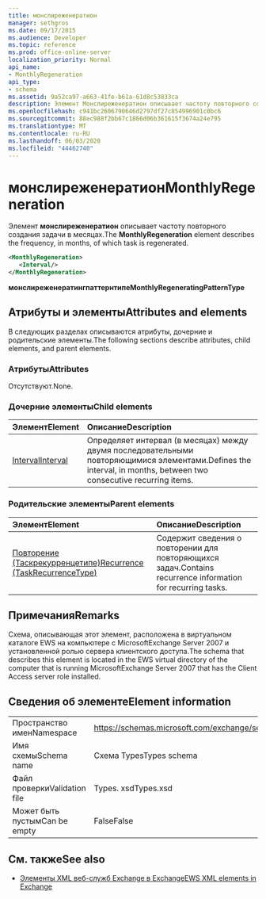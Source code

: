 ```yaml
---
title: монслиреженератион
manager: sethgros
ms.date: 09/17/2015
ms.audience: Developer
ms.topic: reference
ms.prod: office-online-server
localization_priority: Normal
api_name:
- MonthlyRegeneration
api_type:
- schema
ms.assetid: 9a52ca97-a663-41fe-b61a-61d8c53833ca
description: Элемент Монслиреженератион описывает частоту повторного создания задачи в месяцах.
ms.openlocfilehash: c941bc2606790646d2797df27c854996901c0bc6
ms.sourcegitcommit: 88ec988f2bb67c1866d06b361615f3674a24e795
ms.translationtype: MT
ms.contentlocale: ru-RU
ms.lasthandoff: 06/03/2020
ms.locfileid: "44462740"
---
```

# <a name="monthlyregeneration"></a><span data-ttu-id="f50a3-103">монслиреженератион</span><span class="sxs-lookup"><span data-stu-id="f50a3-103">MonthlyRegeneration</span></span>

<span data-ttu-id="f50a3-104">Элемент **монслиреженератион** описывает частоту повторного создания задачи в месяцах.</span><span class="sxs-lookup"><span data-stu-id="f50a3-104">The **MonthlyRegeneration** element describes the frequency, in months, of which task is regenerated.</span></span> 
  
```xml
<MonthlyRegeneration>
   <Interval/>
</MonthlyRegeneration>
```

 <span data-ttu-id="f50a3-105">**монслиреженератингпаттернтипе**</span><span class="sxs-lookup"><span data-stu-id="f50a3-105">**MonthlyRegeneratingPatternType**</span></span>
## <a name="attributes-and-elements"></a><span data-ttu-id="f50a3-106">Атрибуты и элементы</span><span class="sxs-lookup"><span data-stu-id="f50a3-106">Attributes and elements</span></span>

<span data-ttu-id="f50a3-107">В следующих разделах описываются атрибуты, дочерние и родительские элементы.</span><span class="sxs-lookup"><span data-stu-id="f50a3-107">The following sections describe attributes, child elements, and parent elements.</span></span>
  
### <a name="attributes"></a><span data-ttu-id="f50a3-108">Атрибуты</span><span class="sxs-lookup"><span data-stu-id="f50a3-108">Attributes</span></span>

<span data-ttu-id="f50a3-109">Отсутствуют.</span><span class="sxs-lookup"><span data-stu-id="f50a3-109">None.</span></span>
  
### <a name="child-elements"></a><span data-ttu-id="f50a3-110">Дочерние элементы</span><span class="sxs-lookup"><span data-stu-id="f50a3-110">Child elements</span></span>

|<span data-ttu-id="f50a3-111">**Элемент**</span><span class="sxs-lookup"><span data-stu-id="f50a3-111">**Element**</span></span>|<span data-ttu-id="f50a3-112">**Описание**</span><span class="sxs-lookup"><span data-stu-id="f50a3-112">**Description**</span></span>|
|:-----|:-----|
|[<span data-ttu-id="f50a3-113">Interval</span><span class="sxs-lookup"><span data-stu-id="f50a3-113">Interval</span></span>](interval.md) <br/> |<span data-ttu-id="f50a3-114">Определяет интервал (в месяцах) между двумя последовательными повторяющимися элементами.</span><span class="sxs-lookup"><span data-stu-id="f50a3-114">Defines the interval, in months, between two consecutive recurring items.</span></span>  <br/> |
   
### <a name="parent-elements"></a><span data-ttu-id="f50a3-115">Родительские элементы</span><span class="sxs-lookup"><span data-stu-id="f50a3-115">Parent elements</span></span>

|<span data-ttu-id="f50a3-116">**Элемент**</span><span class="sxs-lookup"><span data-stu-id="f50a3-116">**Element**</span></span>|<span data-ttu-id="f50a3-117">**Описание**</span><span class="sxs-lookup"><span data-stu-id="f50a3-117">**Description**</span></span>|
|:-----|:-----|
|[<span data-ttu-id="f50a3-118">Повторение (Таскрекурренцетипе)</span><span class="sxs-lookup"><span data-stu-id="f50a3-118">Recurrence (TaskRecurrenceType)</span></span>](recurrence-taskrecurrencetype.md) <br/> |<span data-ttu-id="f50a3-119">Содержит сведения о повторении для повторяющихся задач.</span><span class="sxs-lookup"><span data-stu-id="f50a3-119">Contains recurrence information for recurring tasks.</span></span>  <br/> |
   
## <a name="remarks"></a><span data-ttu-id="f50a3-120">Примечания</span><span class="sxs-lookup"><span data-stu-id="f50a3-120">Remarks</span></span>

<span data-ttu-id="f50a3-121">Схема, описывающая этот элемент, расположена в виртуальном каталоге EWS на компьютере с MicrosoftExchange Server 2007 и установленной ролью сервера клиентского доступа.</span><span class="sxs-lookup"><span data-stu-id="f50a3-121">The schema that describes this element is located in the EWS virtual directory of the computer that is running MicrosoftExchange Server 2007 that has the Client Access server role installed.</span></span>
  
## <a name="element-information"></a><span data-ttu-id="f50a3-122">Сведения об элементе</span><span class="sxs-lookup"><span data-stu-id="f50a3-122">Element information</span></span>

|||
|:-----|:-----|
|<span data-ttu-id="f50a3-123">Пространство имен</span><span class="sxs-lookup"><span data-stu-id="f50a3-123">Namespace</span></span>  <br/> |https://schemas.microsoft.com/exchange/services/2006/types  <br/> |
|<span data-ttu-id="f50a3-124">Имя схемы</span><span class="sxs-lookup"><span data-stu-id="f50a3-124">Schema name</span></span>  <br/> |<span data-ttu-id="f50a3-125">Схема Types</span><span class="sxs-lookup"><span data-stu-id="f50a3-125">Types schema</span></span>  <br/> |
|<span data-ttu-id="f50a3-126">Файл проверки</span><span class="sxs-lookup"><span data-stu-id="f50a3-126">Validation file</span></span>  <br/> |<span data-ttu-id="f50a3-127">Types. xsd</span><span class="sxs-lookup"><span data-stu-id="f50a3-127">Types.xsd</span></span>  <br/> |
|<span data-ttu-id="f50a3-128">Может быть пустым</span><span class="sxs-lookup"><span data-stu-id="f50a3-128">Can be empty</span></span>  <br/> |<span data-ttu-id="f50a3-129">False</span><span class="sxs-lookup"><span data-stu-id="f50a3-129">False</span></span>  <br/> |
   
## <a name="see-also"></a><span data-ttu-id="f50a3-130">См. также</span><span class="sxs-lookup"><span data-stu-id="f50a3-130">See also</span></span>



- [<span data-ttu-id="f50a3-131">Элементы XML веб-служб Exchange в Exchange</span><span class="sxs-lookup"><span data-stu-id="f50a3-131">EWS XML elements in Exchange</span></span>](ews-xml-elements-in-exchange.md)

